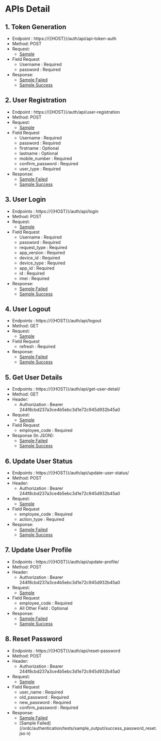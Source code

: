 # APIs Detail
## 1. Token Generation
* Endpoint : https://{{HOST}}/auth/api/api-token-auth
* Method: POST
* Request:
    * [Sample](/ordc/authentication/tests/sample_input/api_token_auth.json)
* Field Request
    * Username : Required
    * password : Required
* Response:
    * [Sample Failed](/ordc/authentication/tests/sample_output/failed_api_token_auth.json)
    * [Sample Success](/ordc/authentication/tests/sample_output/success_api_token_auth.json)

## 2. User Registration
* Endpoint : https://{{HOST}}/auth/api/user-registration
* Method: POST
* Request:
    * [Sample](/ordc/authentication/tests/sample_input/user_registeration.json)
* Field Request
    * Username : Required
    * password : Required
    * firstname : Optional
    * lastname : Optional
    * mobile_number : Required
    * confirm_password : Required
    * user_type : Required
* Response:
    * [Sample Failed](/ordc/authentication/tests/sample_output/failed_user_registeration.json)
    * [Sample Success](/ordc/authentication/tests/sample_output/success_user_registeration.json)

## 3. User Login
* Endpoints : https://{{HOST}}/auth/api/login
* Method: POST
* Request:
    * [Sample](/ordc/authentication/tests/sample_input/login.json)
* Field Request
    * Username : Required
    * password : Required
    * request_type : Required
    * app_version : Required
    * device_id : Required
    * device_type : Required
    * app_id : Required
    * id : Required
    * imei : Required
* Response:
    * [Sample Failed](/ordc/authentication/tests/sample_output/failed_login.json)
    * [Sample Success](/ordc/authentication/tests/sample_output/success_login.json)

## 4. User Logout
* Endpoints : https://{{HOST}}/auth/api/logout
* Method: GET
* Request:
    * [Sample](/ordc/authentication/tests/sample_input/logout.json)
* Field Request
    * refresh : Required
* Response:
    * [Sample Failed](/ordc/authentication/tests/sample_output/failed_logout.json)
    * [Sample Success](/ordc/authentication/tests/sample_output/success_logout.json)

## 5. Get User Details
* Endpoints : https://{{HOST}}/auth/api/get-user-detail/
* Method: GET
* Header: 
    * Authorization : Bearer 244f8cbd237a3ce4b5ebc3d1e72c945d932b45a0
* Request:
    * [Sample](/ordc/authentication/tests/sample_input/get_user_detail.json)
* Field Request
    * employee_code : Required
* Response (In JSON):
    * [Sample Failed](/ordc/authentication/tests/sample_output/failed_get_user_detail.json)
    * [Sample Success](/ordc/authentication/tests/sample_output/success_get_user_detail.json)

## 6. Update User Status
* Endpoints : https://{{HOST}}/auth/api/update-user-status/
* Method: POST
* Header: 
    * Authorization : Bearer 244f8cbd237a3ce4b5ebc3d1e72c945d932b45a0
* Request:
    * [Sample](/ordc/authentication/tests/sample_input/update_user_status.json)
* Field Request
    * employee_code : Required
    * action_type : Required
* Response:
    * [Sample Failed](/ordc/authentication/tests/failed_update_user_status.json)
    * [Sample Success](/ordc/authentication/tests/sample_output/success_update_user_status.json)


## 7. Update User Profile
* Endpoints : https://{{HOST}}/auth/api/update-profile/
* Method: POST
* Header: 
    * Authorization : Bearer 244f8cbd237a3ce4b5ebc3d1e72c945d932b45a0
* Request:
    * [Sample](/ordc/authentication/tests/sample_input/update_profile.json)
* Field Request
    * employee_code : Required
    * All Other Field : Optional
* Response:
    * [Sample Failed](/ordc/authentication/tests/failed_update_profile.json)
    * [Sample Success](/ordc/authentication/tests/sample_output/success_update_profile.json)

## 8. Reset Password
* Endpoints : https://{{HOST}}/auth/api/reset-password
* Method: POST
* Header: 
    * Authorization : Bearer 244f8cbd237a3ce4b5ebc3d1e72c945d932b45a0
* Request:
    * [Sample](/ordc/authentication/tests/sample_input/password_reset.json)
* Field Request
    * user_name : Required
    * old_password : Required
    * new_password : Required
    * confirm_password : Required
* Response:
    * [Sample Failed](/ordc/authentication/tests/failed_password_reset.json)
    * [Sample Failed](/ordc/authentication/tests/sample_output/success_password_reset.jso  n)